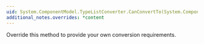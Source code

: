 ```yaml
---
uid: System.ComponentModel.TypeListConverter.CanConvertTo(System.ComponentModel.ITypeDescriptorContext,System.Type)
additional_notes.overrides: *content
---
```


<p>Override this method to provide your own conversion requirements.</p>


